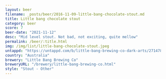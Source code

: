 ```yaml
---
layout: beer
filename: _posts/beer/2016-11-09-little-bang-chocolate-stout.md
title: Little bang chocolate stout
category: beer
score: 7
beer-date: "2021-11-12"
desc: "Mid level stout. Not bad, not exciting, quite mellow"
permalink: /beer/:title.html
img: /img/list/little-bang-chocolate-stout.jpeg
untappd: "https://untappd.com/b/little-bang-brewing-co-dark-arts/2714782"
country: "Australia"
brewery: "Little Bang Brewing Co"
breweryURL: "/brewery/little-bang-brewing-co.html"
style: "Stout - Other"
---
```

